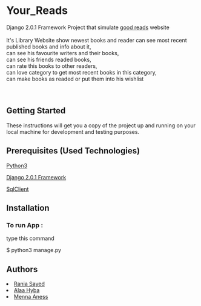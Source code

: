 # Your_Reads
Django 2.0.1 Framework Project that simulate <a href="https://www.goodreads.com/">good reads</a> website <br><br>
It's Library Website show newest books and reader 
can see most recent published books and info about it,<br>
can see his favourite writers and their books,<br>
can see his friends readed books,<br>
can rate this books to other readers,<br>
can love category to get most recent books in this category,<br>
can make books as readed or put them into his wishlist<br>
<br><br>

<h2>Getting Started</h2>
These instructions will get you a copy of the project up and running on your local machine for development and testing purposes.

<h2>Prerequisites (Used Technologies) </h2>
<a href="https://www.python.org/downloads/">Python3</a>

<a href="https://docs.djangoproject.com/en/2.0/">Django 2.0.1 Framework</a>

<a href="http://www.marinamele.com/taskbuster-django-tutorial/install-and-configure-mysql-for-django">SqlClient</a>

<h2>Installation</h2>

<h3>To run App :</h3> 

type this command

$ python3 manage.py

<h2>Authors</h2>
<li><a href="https://github.com/raniaSayed"> Rania Sayed </a></li>
<li><a href="https://github.com/alaahayba"> Alaa Hyba </a></li>
<li><a href="https://github.com/MennaAnees"> Menna Aness </a></li>


